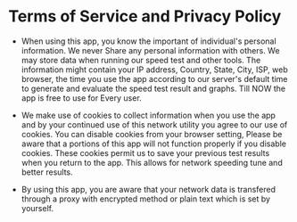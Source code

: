 # Terms of Service and Privacy Policy
- When using this app, you know the important of individual's personal information. We never Share any personal information with others. We may store data when running our speed test and other tools. The information might contain your IP address, Country, State, City, ISP, web browser, the time you use the app according to our server's default time to generate and evaluate the speed test result and graphs. Till NOW the app is free to use for Every user.

- We make use of cookies to collect information when you use the app and by your continued use of this network utility you agree to our use of cookies. You can disable cookies from your browser setting, Please be aware that a portions of this app will not function properly if you disable cookies. These cookies permit us to save your previous test results when you return to the app. This allows for network speeding tune and better results.

- By using this app, you are aware that your network data is transfered through a proxy with encrypted method or plain text which is set by yourself.
